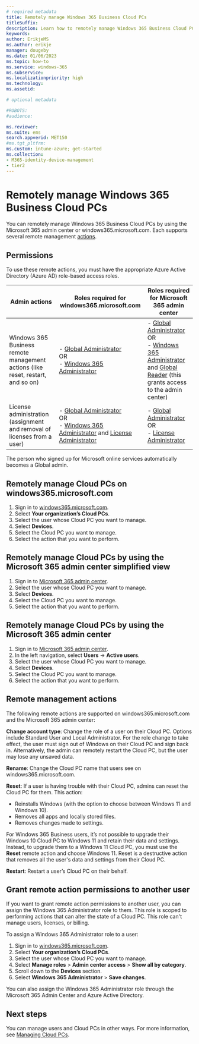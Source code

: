 ```yaml
---
# required metadata
title: Remotely manage Windows 365 Business Cloud PCs
titleSuffix:
description: Learn how to remotely manage Windows 365 Business Cloud PCs
keywords:
author: ErikjeMS  
ms.author: erikje
manager: dougeby
ms.date: 01/06/2023
ms.topic: how-to
ms.service: windows-365
ms.subservice: 
ms.localizationpriority: high
ms.technology:
ms.assetid: 

# optional metadata

#ROBOTS:
#audience:

ms.reviewer: 
ms.suite: ems
search.appverid: MET150
#ms.tgt_pltfrm:
ms.custom: intune-azure; get-started
ms.collection:
- M365-identity-device-management
- tier2
---
```


# Remotely manage Windows 365 Business Cloud PCs

You can remotely manage Windows 365 Business Cloud PCs by using the Microsoft 365 admin center or windows365.microsoft.com. Each supports several remote management [actions](#remote-management-actions).

## Permissions

To use these remote actions, you must have the appropriate Azure Active Directory (Azure AD) role-based access roles.

| Admin actions | Roles required for windows365.microsoft.com | Roles required for Microsoft 365 admin center |
| --- | --- | --- |
| Windows 365 Business remote management actions (like reset, restart, and so on) | - [Global Administrator](/azure/active-directory/roles/permissions-reference#global-administrator) <br>OR<br>- [Windows 365 Administrator](/azure/active-directory/roles/permissions-reference#windows-365-administrator) | - [Global Administrator](/azure/active-directory/roles/permissions-reference#global-administrator) <br>OR <br> - [Windows 365 Administrator](/azure/active-directory/roles/permissions-reference#windows-365-administrator) and [Global Reader](/azure/active-directory/roles/permissions-reference#global-reader) (this grants access to the admin center) |
| License administration (assignment and removal of licenses from a user) | - [Global Administrator](/azure/active-directory/roles/permissions-reference#global-administrator) <br>OR<br>- [Windows 365 Administrator](/azure/active-directory/roles/permissions-reference#windows-365-administrator) and [License Administrator](/azure/active-directory/roles/permissions-reference#license-administrator) | - [Global Administrator](/azure/active-directory/roles/permissions-reference#global-administrator) <br>OR<br>- [License Administrator](/azure/active-directory/roles/permissions-reference#license-administrator) |

The person who signed up for Microsoft online services automatically becomes a Global admin.

## Remotely manage Cloud PCs on windows365.microsoft.com

1. Sign in to [windows365.microsoft.com](https://windows365.microsoft.com).
2. Select **Your organization’s Cloud PCs**.
3. Select the user whose Cloud PC you want to manage.
4. Select **Devices**.
5. Select the Cloud PC you want to manage.
6. Select the action that you want to perform.

## Remotely manage Cloud PCs by using the Microsoft 365 admin center simplified view

1. Sign in to [Microsoft 365 admin center](https://admin.microsoft.com).
2. Select the user whose Cloud PC you want to manage.
3. Select **Devices**.
4. Select the Cloud PC you want to manage.
5. Select the action that you want to perform.

## Remotely manage Cloud PCs by using the Microsoft 365 admin center

1. Sign in to [Microsoft 365 admin center](https://admin.microsoft.com).
2. In the left navigation, select **Users** -> **Active users**.
3. Select the user whose Cloud PC you want to manage.
4. Select **Devices**.
5. Select the Cloud PC you want to manage.
6. Select the action that you want to perform.

## Remote management actions

The following remote actions are supported on windows365.microsoft.com and the Microsoft 365 admin center:

**Change account type**: Change the role of a user on their Cloud PC. Options include Standard User and Local Administrator. For the role change to take effect, the user must sign out of Windows on their Cloud PC and sign back in. Alternatively, the admin can remotely restart the Cloud PC, but the user may lose any unsaved data.

**Rename**: Change the Cloud PC name that users see on windows365.microsoft.com.

**Reset**: If a user is having trouble with their Cloud PC, admins can reset the Cloud PC for them. This action:

- Reinstalls Windows (with the option to choose between Windows 11 and Windows 10).
- Removes all apps and locally stored files.
- Removes changes made to settings.

For Windows 365 Business users, it’s not possible to upgrade their Windows 10 Cloud PC to Windows 11 and retain their data and settings. Instead, to upgrade them to a Windows 11 Cloud PC, you must use the **Reset** remote action and choose Windows 11. Reset is a destructive action that removes all the user's data and settings from their Cloud PC.

**Restart**: Restart a user’s Cloud PC on their behalf.

## Grant remote action permissions to another user

If you want to grant remote action permissions to another user, you can assign the Windows 365 Administrator role to them. This role is scoped to performing actions that can alter the state of a Cloud PC. This role can't manage users, licenses, or billing.

To assign a Windows 365 Administrator role to a user:

1. Sign in to [windows365.microsoft.com](https://windows365.microsoft.com).
2. Select **Your organization’s Cloud PCs**.
3. Select the user whose Cloud PC you want to manage.
4. Select **Manage roles** > **Admin center access** > **Show all by category**.
5. Scroll down to the **Devices** section.
6. Select **Windows 365 Administrator** > **Save changes**.

You can also assign the Windows 365 Administrator role through the Microsoft 365 Admin Center and Azure Active Directory.

## Next steps

You can manage users and Cloud PCs in other ways. For more information, see [Managing Cloud PCs](get-started-windows-365-business.md#).
